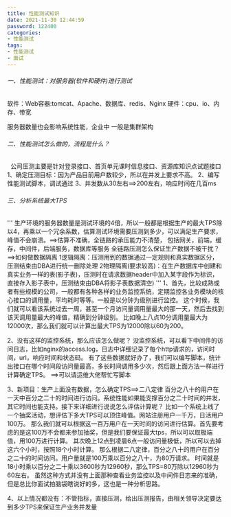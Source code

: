 ```yaml
---
title: 性能测试知识
date: 2021-11-30 12:44:59
password: 122400
categories: 
- 性能测试
tags: 
- 性能测试
- 面试
---
```

###### 一、性能测试：对服务器(软件和硬件)进行测试
软件：Web容器:tomcat、Apache、数据库、redis、Nginx
硬件：cpu、io、内存、带宽

服务器数量也会影响系统性能，企业中 一般是集群架构
  
###### 二、性能测试怎么做的，流程是什么？
  &nbsp;&nbsp;公司压测主要是针对登录接口、首页单元课时信息接口、资源库知识点试题接口
  1、确定压测目标：因为产品目前用户数较少，所以在并发上要求不高。
  2、编写性能测试脚本，调试通过
  3、并发数从30左右==>200左右，响应时间在几百ms

###### 三、分析系统最大TPS
'''
生产环境的服务器数量是测试环境的4倍，所以一般都是根据生产的最大TPS除以4，再乘以一个冗余系数，估算测试环境需要压测到多少，可以满足生产要求，峰值不会崩溃。==>估算不准确，全链路的承压能力不清楚，
包括网关，前端，缓存，中间件，后端服务，数据库等服务
全链路压测怎么保证生产数据不被干扰？==>如何做数据隔离
   1逻辑隔离：压测用到的数据通过一定规则和真实数据区分，压测结束由DBA进行统一删除处理
   2物理隔离(要求较高)：在生产数据库中创建和真实业务一样的表(影子表)，压测时在请求数据header中加入某字段作为标识，直接存入影子表中，压测结束由DBA将影子表数据清空)
'''
1、首先，比较成熟或者有些规模的公司，一般都有各种各样的业务监控系统，定期监控各业务模块的核心接口的调用量，平均耗时等等。一般是以分钟为级别进行监控。
这个时候，我们就可以看该系统过去一周，甚至一个月访问量调用量最大的那一天，然后去找到该天调用量最大的峰值，精确到分钟级别。
比如晚上八点10分调用量最大为12000次，那么我们就可以计算出最大TPS为12000除以60为200。

2、没有这样的监控系统，那么应该怎么做呢？
没监控系统，可以看下中间件的访问日志，比如nginx的access.log，日志中详细记录了每个http请求的，访问时间，url，响应时间和状态码。
有了这些数据就好办了，我们可以编写脚本，统计出接口在哪个时间段访问量最高，多长时间调用多少次，然后跟上面方法一样进行计算确定TPS。 ==>可以请运维大佬帮忙写脚本

3、新项目：生产上面没有数据，怎么确定TPS==>二八定律
   百分之八十的用户在一天中百分之二十的时间进行访问。系统性能如果能支撑百分之二十时间的并发，其它时间也能支持。接下来详细进行说说怎么评估计算呢？
比如一个系统上线了一个抽奖活动，想评估下多大TPS可以顶住峰值。网站注册用户一千万，日活用户100万。
那么我们就可以根据这一百万用户在一天时间的访问进行估算。首先要考虑的是这100万不会都来参加抽奖，但是我们要保证最大tps，所以可以取极端值，用100万进行计算。
其次晚上12点到凌晨6点一般访问量极低，所以可以去掉这六个小时，按照18个小时计算。
那么根据二八定律，百分之八十的用户在百分之二十的时间访问。用户量就是100万乘以百分之八十，为80万请求。
时间就是18小时乘以百分之二十乘以3600秒为12960秒，那么TPS=80万除以12960秒为60左右。
虽然这种方式并没有上面那种查看业务监控以及中间件日志来的准确，但是总比你面试拍脑袋瞎说好的多，这也是一种分析思路。

4、以上情况都没有：不管指标，直接压测，给出压测报告，由相关领导决定要达到多少TPS来保证生产业务并发量